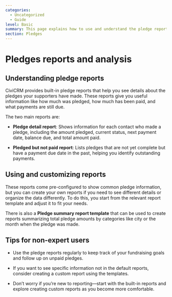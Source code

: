 ```yaml
---
categories:
  - Uncategorized
  - Guide  
level: Basic  
summary: This page explains how to use and understand the pledge reports in CiviCRM to track and analyze pledge data for your non-profit organization.  
section: Pledges  
---
```


# Pledges reports and analysis

## Understanding pledge reports

CiviCRM provides built-in pledge reports that help you see details about the pledges your supporters have made. These reports give you useful information like how much was pledged, how much has been paid, and what payments are still due.

The two main reports are:

- **Pledge detail report**: Shows information for each contact who made a pledge, including the amount pledged, current status, next payment date, balance due, and total amount paid.

- **Pledged but not paid report**: Lists pledges that are not yet complete but have a payment due date in the past, helping you identify outstanding payments.

## Using and customizing reports

These reports come pre-configured to show common pledge information, but you can create your own reports if you need to see different details or organize the data differently. To do this, you start from the relevant report template and adjust it to fit your needs.

There is also a **Pledge summary report template** that can be used to create reports summarizing total pledge amounts by categories like city or the month when the pledge was made.

## Tips for non-expert users

- Use the pledge reports regularly to keep track of your fundraising goals and follow up on unpaid pledges.

- If you want to see specific information not in the default reports, consider creating a custom report using the templates.

- Don’t worry if you’re new to reporting—start with the built-in reports and explore creating custom reports as you become more comfortable.
